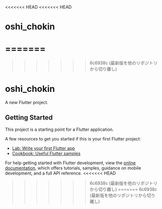 <<<<<<< HEAD
<<<<<<< HEAD
# oshi_chokin
=======
=======
>>>>>>> 6c6938c (最新版を他のリポジトリから切り離し)
# oshi_chokin

A new Flutter project.

## Getting Started

This project is a starting point for a Flutter application.

A few resources to get you started if this is your first Flutter project:

- [Lab: Write your first Flutter app](https://docs.flutter.dev/get-started/codelab)
- [Cookbook: Useful Flutter samples](https://docs.flutter.dev/cookbook)

For help getting started with Flutter development, view the
[online documentation](https://docs.flutter.dev/), which offers tutorials,
samples, guidance on mobile development, and a full API reference.
<<<<<<< HEAD
>>>>>>> 6c6938c (最新版を他のリポジトリから切り離し)
=======
>>>>>>> 6c6938c (最新版を他のリポジトリから切り離し)

